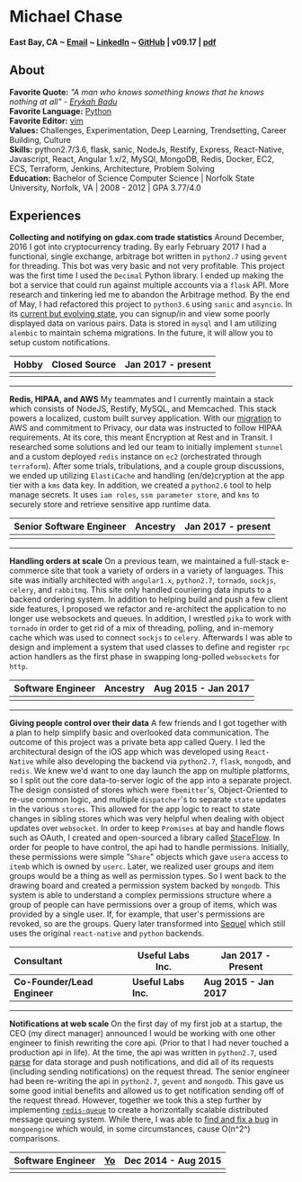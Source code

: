# Michael Chase
#### East Bay, CA ~ [Email](mailto:mrmchase08+github@gmail.com) ~ [LinkedIn](https://www.linkedin.com/in/mikechase01/) ~ [GitHub](https://github.com/reallistic) | v09.17 | [pdf](README.pdf)

## About
**Favorite Quote:** *"A man who knows something knows that he knows nothing at all" - [Erykah Badu](https://www.youtube.com/watch?v=-CPCs7vVz6s)*<br/>
**Favorite Language:** [Python](https://xkcd.com/353/)<br/>
**Favorite Editor:** [vim](https://vim-adventures.com/)<br/>
**Values:** Challenges, Experimentation, Deep Learning, Trendsetting, Career Building, Culture<br/>
**Skills:** python2.7/3.6, flask, sanic, NodeJs, Restify, Express, React-Native, Javascript, React, Angular 1.x/2, MySQl, MongoDB, Redis, Docker, EC2, ECS, Terraform, Jenkins, Architecture, Problem Solving<br/>
**Education:** Bachelor of Science Computer Science | Norfolk State University, Norfolk, VA | 2008 - 2012 | GPA 3.77/4.0

## Experiences
**Collecting and notifying on gdax.com trade statistics**
Around December, 2016 I got into cryptocurrency trading. By early February 2017 I had a functional, single exchange, arbitrage bot written in `python2.7` using `gevent` for threading. This bot was very basic and not very profitable. This project was the first time I used the `Decimal` Python library. I ended up making the bot a service that could run against multiple accounts via a `flask` API. More research and tinkering led me to abandon the Arbitrage method.
By the end of May, I had refactored this project to `python3.6` using `sanic` and `asyncio`. In its [current but evolving state](https://cryptostat.herokuapp.com/products), you can signup/in and view some poorly displayed data on various pairs. Data is stored in `mysql` and I am utilizing `alembic` to maintain schema migrations. In the future, it will allow you to setup custom notifications.

| Hobby | Closed Source | Jan 2017 - present |
|:----- | ------ | ----- |
| | |

------------------------------

**Redis, HIPAA, and AWS**
My teammates and I currently maintain a stack which consists of NodeJS, Restify, MySQL, and Memcached. This stack powers a localized, custom built survey application. With our [migration](http://www.zdnet.com/article/genealogy-company-ancestry-migrates-entire-infrastructure-to-aws/) to AWS and commitment to Privacy, our data was instructed to follow HIPAA requirements. At its core, this meant Encryption at Rest and in Transit. I researched some solutions and led our team to initially implement `stunnel` and a custom deployed `redis` instance on `ec2` (orchestrated through `terraform`). After some trials, tribulations, and a couple group discussions, we ended up utilizing `ElastiCache` and handling (en/de)cryption at the app tier with a `kms` data key. In addition, we created a `python2.6` tool to help manage secrets. It uses `iam roles`, `ssm parameter store`, and `kms` to securely store and retrieve sensitive app runtime data.

| Senior Software Engineer | Ancestry | Jan 2017 - present |
|:----- | ------ | ----- |
| | |

------------------------------

**Handling orders at scale**
On a previous team, we maintained a full-stack e-commerce site that took a variety of orders in a variety of languages. This site was initially architected with `angular1.x`, `python2.7`, `tornado`, `sockjs`, `celery`, and `rabbitmq`. This site only handled couriering data inputs to a backend ordering system. In addition to helping build and push a few client side features, I proposed we refactor and re-architect the application to no longer use websockets and queues. In addition, I wrestled `pika` to work with `tornado` in order to get rid of a mix of threading, polling, and in-memory cache which was used to connect `sockjs` to `celery`. Afterwards I was able to design and implement a system that used classes to define and register `rpc` action handlers as the first phase in swapping long-polled `websockets` for `http`.

| Software Engineer | Ancestry | Aug 2015 - Jan 2017 |
|:----- | ------ | ----- |
| | |

------------------------------

**Giving people control over their data**
A few friends and I got together with a plan to help simplify basic and overlooked data communication. The outcome of this project was a private beta app called Query. I led the architectural design of the iOS app which was developed using `React-Native` while also developing the backend via `python2.7`, `flask`, `mongodb`, and `redis`. We knew we'd want to one day launch the app on multiple platforms, so I split out the core data-to-server logic of the app into a separate project. The design consisted of stores which were `fbemitter`'s, Object-Oriented to re-use common logic, and multiple `dispatcher`'s to separate `state` updates in the various `stores`. This allowed for the app logic to react to state changes in sibling stores which was very helpful when dealing with object updates over `websocket`. In order to keep `Promises` at bay and handle flows such as OAuth, I created and open-sourced a library called [StaceFlow](https://www.npmjs.com/package/StaceFlow).
In order for people to have control, the api had to handle permissions. Initially, these permissions were simple "`Share`" objects which gave `usera` access to `itemb` which is owned by `userc`. Later, we realized user groups and item groups would be a thing as well as permission types. So I went back to the drawing board and created a permission system backed by `mongodb`. This system is able to understand a complex permissions structure where a group of people can have permissions over a group of items, which was provided by a single user. If, for example, that user's permissions are revoked, so are the groups.
Query later transformed into [Sequel](https://www.sequel.me/) which still uses the original `react-native` and `python` backends.

| Consultant | Useful Labs Inc. | Jan 2017 - Present |
|:----- | ------ | ----- |
| **Co-Founder/Lead Engineer** | **Useful Labs Inc.** | **Aug 2015 - Jan 2017** |

------------------------------

**Notifications at web scale**
On the first day of my first job at a startup, the CEO (my direct manager) announced I would be working with one other engineer to finish rewriting the core api. (Prior to that I had never touched a production api in life). At the time, the api was written in `python2.7`, used [parse](http://parseplatform.org/) for data storage and push notifications, and did all of its requests (including sending notifications) on the request thread. The senior engineer had been re-writing the api in `python2.7`, `gevent` and `mongodb`. This gave us some good initial benefits and allowed us to get notification sending off of the request thread. However, together we took this a step further by implementing [`redis-queue`](http://python-rq.org/) to create a horizontally scalable distributed message queuing system. While there, I was able to [find and fix a bug](https://github.com/MongoEngine/mongoengine/pull/947) in `mongoengine` which would, in some circumstances, cause O(n^2^) comparisons.

| Software Engineer | [Yo](https://www.justyo.co/) | Dec 2014 - Aug 2015 |
|:----- | ------ | ----- |
| | |
